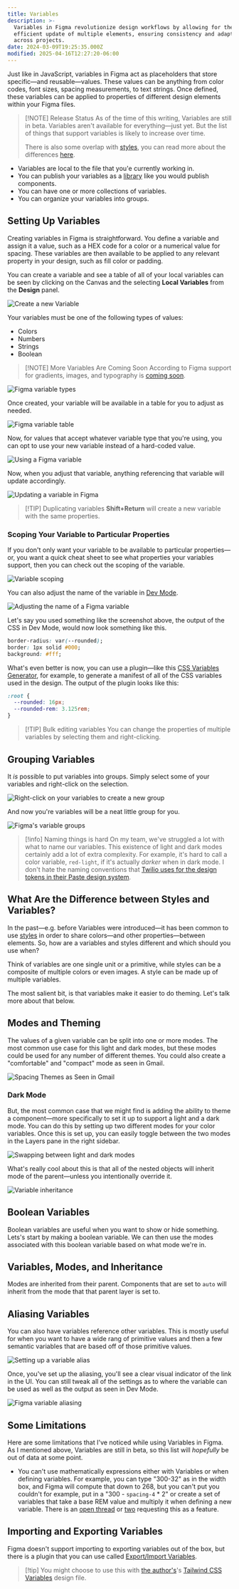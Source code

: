 ```yaml
---
title: Variables
description: >-
  Variables in Figma revolutionize design workflows by allowing for the
  efficient update of multiple elements, ensuring consistency and adaptability
  across projects.
date: 2024-03-09T19:25:35.000Z
modified: 2025-04-16T12:27:20-06:00
---
```


Just like in JavaScript, variables in Figma act as placeholders that store specific—and reusable—values. These values can be anything from color codes, font sizes, spacing measurements, to text strings. Once defined, these variables can be applied to properties of different design elements within your Figma files.

> [!NOTE] Release Status
> As of the time of this writing, Variables are still in beta. Variables aren't available for everything—just yet. But the list of things that support variables is likely to increase over time.
>
> There is also some overlap with [styles](styles.md), you can read more about the differences [here](styles-vs-variables.md).

- Variables are local to the file that you'e currently working in.
- You can publish your variables as a [library](libraries.md) like you would publish components.
- You can have one or more collections of variables.
- You can organize your variables into groups.

## Setting Up Variables

Creating variables in Figma is straightforward. You define a variable and assign it a value, such as a HEX code for a color or a numerical value for spacing. These variables are then available to be applied to any relevant property in your design, such as fill color or padding.

You can create a variable and see a table of all of your local variables can be seen by clicking on the Canvas and the selecting **Local Variables** from the **Design** panel.

![Create a new Variable](assets/figma-create-variable.png)

Your variables must be one of the following types of values:

- Colors
- Numbers
- Strings
- Boolean

> [!NOTE] More Variables Are Coming Soon
> According to Figma support for gradients, images, and typography is [coming soon](https://help.figma.com/hc/en-us/articles/4406787442711-Figma-beta-features#Coming_soon).

![Figma variable types](assets/figma-variable-types.png)

Once created, your variable will be available in a table for you to adjust as needed.

![Figma variable table](assets/figma-variable-table.png)

Now, for values that accept whatever variable type that you're using, you can opt to use your new variable instead of a hard-coded value.

![Using a Figma variable](assets/figma-using-a-variable.png)

Now, when you adjust that variable, anything referencing that variable will update accordingly.

![Updating a variable in Figma](assets/figma-update-variable.gif)

> [!TIP] Duplicating variables
> **Shift+Return** will create a new variable with the same properties.

### Scoping Your Variable to Particular Properties

If you don't only want your variable to be available to particular properties—or, you want a quick cheat sheet to see what properties your variables support, then you can check out the scoping of the variable.

![Variable scoping](assets/figma-variable-scoping.png)

You can also adjust the name of the variable in [Dev Mode](dev-mode.md).

![Adjusting the name of a Figma variable](assets/figma-variable-property.png)

Let's say you used something like the screenshot above, the output of the CSS in Dev Mode, would now look something like this.

```css
border-radius: var(--rounded);
border: 1px solid #000;
background: #fff;
```

What's even better is now, you can use a plugin—like this [CSS Variables Generator](https://www.figma.com/community/plugin/1271829798610738782), for example, to generate a manifest of all of the CSS variables used in the design. The output of the plugin looks like this:

```css
:root {
  --rounded: 16px;
  --rounded-rem: 3.125rem;
}
```

> [!TIP] Bulk editing variables
> You can change the properties of multiple variables by selecting them and right-clicking.

## Grouping Variables

It _is_ possible to put variables into groups. Simply select some of your variables and right-click on the selection.

![Right-click on your variables to create a new group](assets/figma-create-new-variable-group.png)

And now you're variables will be a neat little group for you.

![Figma's variable groups](assets/figma-variable-groups.png)

> [!info] Naming things is hard
> On my team, we've struggled a lot with what to name our variables. This existence of light and dark modes certainly add a lot of extra complexity. For example, it's hard to call a color variable, `red-light`, if it's actually _darker_ when in dark mode. I don't hate the naming conventions that [Twilio uses for the design tokens in their Paste design system](https://paste.twilio.design/tokens/list).

## What Are the Difference between Styles and Variables?

In the past—e.g. before Variables were introduced—it has been common to use [styles](styles.md) in order to share colors—and other properties—between elements. So, how are a variables and styles different and which should you use when?

Think of variables are one single unit or a primitive, while styles can be a composite of multiple colors or even images. A style can be made up of multiple variables.

The most salient bit, is that variables make it easier to do theming. Let's talk more about that below.

## Modes and Theming

The values of a given variable can be split into one or more modes. The most common use case for this light and dark modes, but these modes could be used for any number of different themes. You could also create a "comfortable" and "compact" mode as seen in Gmail.

![Spacing Themes as Seen in Gmail](assets/figma-gmail-spacing-themes.png)

### Dark Mode

But, the most common case that we might find is adding the ability to theme a component—more specifically to set it up to support a light and a dark mode. You can do this by setting up two different modes for your color variables. Once this is set up, you can easily toggle between the two modes in the Layers pane in the right sidebar.

![Swapping between light and dark modes](assets/figma-switching-variable-modes.gif)

What's really cool about this is that all of the nested objects will inherit mode of the parent—unless you intentionally override it.

![Variable inheritance](assets/figma-variable-inheritance.gif)

## Boolean Variables

Boolean variables are useful when you want to show or hide something. Lets's start by making a boolean variable. We can then use the modes associated with this boolean variable based on what mode we're in.

## Variables, Modes, and Inheritance

Modes are inherited from their parent. Components that are set to `auto` will inherit from the mode that that parent layer is set to.

## Aliasing Variables

You can also have variables reference other variables. This is mostly useful for when you want to have a wide rang of primitive values and then a few semantic variables that are based off of those primitive values.

![Setting up a variable alias](assets/figma-set-up-a-variable-alias.png)

Once, you've set up the aliasing, you'll see a clear visual indicator of the link in the UI. You can still tweak all of the settings as to where the variable can be used as well as the output as seen in Dev Mode.

![Figma variable aliasing](assets/figma-variable-aliasing.png)

## Some Limitations

Here are some limitations that I've noticed while using Variables in Figma. As I mentioned above, Variables are still in beta, so this list will _hopefully_ be out of data at some point.

- You can't use mathematically expressions either with Variables or when defining variables. For example, you can type "300-32" as in the width box, and Figma will compute that down to 268, but you can't put you couldn't for example, put in a "300 - `spacing-4` \* 2" or create a set of variables that take a base REM value and multiply it when defining a new variable. There is an [open thread](https://forum.figma.com/t/using-expression-as-a-variables-value/45743) or [two](https://forum.figma.com/t/using-expression-as-a-variables-value/45743) requesting this as a feature.

## Importing and Exporting Variables

Figma doesn't support importing to exporting variables out of the box, but there is a plugin that you can use called [Export/Import Variables](https://www.figma.com/community/plugin/1256972111705530093/export-import-variables).

> [!tip] You might choose to use this with [the author's](https://www.figma.com/@honzatmn)'s [Tailwind CSS Variables](https://www.figma.com/community/file/1255212493834031845) design file.
